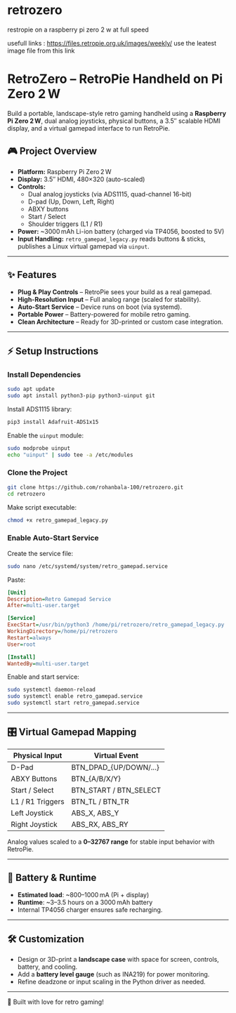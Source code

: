 # retrozero
restropie on a raspberry pi zero 2 w at full speed 

usefull links : https://files.retropie.org.uk/images/weekly/
use the leatest image file from this link 
# RetroZero – RetroPie Handheld on Pi Zero 2 W

Build a portable, landscape-style retro gaming handheld using a **Raspberry Pi Zero 2 W**, dual analog joysticks, physical buttons, a 3.5″ scalable HDMI display, and a virtual gamepad interface to run RetroPie.

## 🎮 Project Overview

- **Platform:** Raspberry Pi Zero 2 W  
- **Display:** 3.5″ HDMI, 480×320 (auto-scaled)  
- **Controls:**  
  - Dual analog joysticks (via ADS1115, quad-channel 16-bit)  
  - D-pad (Up, Down, Left, Right)  
  - ABXY buttons  
  - Start / Select  
  - Shoulder triggers (L1 / R1)  
- **Power:** ~3000 mAh Li-ion battery (charged via TP4056, boosted to 5V)  
- **Input Handling:** `retro_gamepad_legacy.py` reads buttons & sticks, publishes a Linux virtual gamepad via `uinput`.

---

## ✨ Features

- **Plug & Play Controls** – RetroPie sees your build as a real gamepad.  
- **High-Resolution Input** – Full analog range (scaled for stability).  
- **Auto-Start Service** – Device runs on boot (via systemd).  
- **Portable Power** – Battery-powered for mobile retro gaming.  
- **Clean Architecture** – Ready for 3D-printed or custom case integration.

---

## ⚡ Setup Instructions

### Install Dependencies
```bash
sudo apt update
sudo apt install python3-pip python3-uinput git
```

Install ADS1115 library:
```bash
pip3 install Adafruit-ADS1x15
```

Enable the `uinput` module:
```bash
sudo modprobe uinput
echo "uinput" | sudo tee -a /etc/modules
```

### Clone the Project
```bash
git clone https://github.com/rohanbala-100/retrozero.git
cd retrozero
```

Make script executable:
```bash
chmod +x retro_gamepad_legacy.py
```

### Enable Auto-Start Service
Create the service file:
```bash
sudo nano /etc/systemd/system/retro_gamepad.service
```
Paste:
```ini
[Unit]
Description=Retro Gamepad Service
After=multi-user.target

[Service]
ExecStart=/usr/bin/python3 /home/pi/retrozero/retro_gamepad_legacy.py
WorkingDirectory=/home/pi/retrozero
Restart=always
User=root

[Install]
WantedBy=multi-user.target
```

Enable and start service:
```bash
sudo systemctl daemon-reload
sudo systemctl enable retro_gamepad.service
sudo systemctl start retro_gamepad.service
```

---

## 🎛 Virtual Gamepad Mapping

| Physical Input   | Virtual Event          |
|------------------|------------------------|
| D-Pad            | BTN_DPAD_{UP/DOWN/...} |
| ABXY Buttons     | BTN_{A/B/X/Y}          |
| Start / Select   | BTN_START / BTN_SELECT |
| L1 / R1 Triggers | BTN_TL / BTN_TR        |
| Left Joystick    | ABS_X, ABS_Y           |
| Right Joystick   | ABS_RX, ABS_RY         |

Analog values scaled to a **0–32767 range** for stable input behavior with RetroPie.

---

## 🔋 Battery & Runtime

- **Estimated load**: ~800–1000 mA (Pi + display)  
- **Runtime**: ~3–3.5 hours on a 3000 mAh battery  
- Internal TP4056 charger ensures safe recharging.

---

## 🛠 Customization

- Design or 3D-print a **landscape case** with space for screen, controls, battery, and cooling.  
- Add a **battery level gauge** (such as INA219) for power monitoring.  
- Refine deadzone or input scaling in the Python driver as needed.

---

🚀 Built with love for retro gaming!

